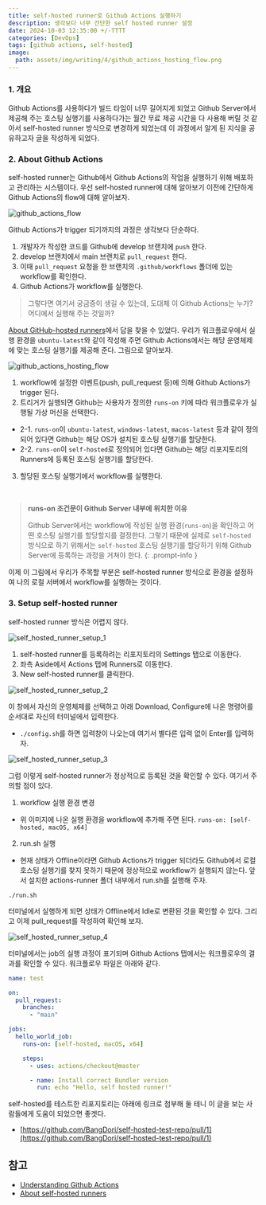 ```yaml
---
title: self-hosted runner로 Github Actions 실행하기
description: 생각보다 너무 간단한 self hosted runner 설정
date: 2024-10-03 12:35:00 +/-TTTT
categories: [DevOps]
tags: [github actions, self-hosted]
image:
  path: assets/img/writing/4/github_actions_hosting_flow.png
---
```


### 1. 개요

Github Actions를 사용하다가 빌드 타임이 너무 길어지게 되었고 Github Server에서 제공해 주는 호스팅 실행기를 사용하다가는 월간 무료 제공 시간을 다 사용해 버릴 것 같아서 self-hosted runner 방식으로 변경하게 되었는데 이 과정에서 알게 된 지식을 공유하고자 글을 작성하게 되었다.

### 2. About Github Actions

self-hosted runner는 Github에서 Github Actions의 작업을 실행하기 위해 배포하고 관리하는 시스템이다. 우선 self-hosted runner에 대해 알아보기 이전에 간단하게 Github Actions의 flow에 대해 알아보자.

![github_actions_flow](assets/img/writing/4/github_actions_flow.png)

Github Actions가 trigger 되기까지의 과정은 생각보다 단순하다.

1. 개발자가 작성한 코드를 Github에 develop 브랜치에 `push` 한다.
2. develop 브랜치에서 main 브랜치로 `pull_request` 한다.
3. 이때 `pull_request` 요청을 한 브랜치의 `.github/workflows` 폴더에 있는 workflow를 확인한다.
4. Github Actions가 workflow를 실행한다.

> 그렇다면 여기서 궁금증이 생길 수 있는데, 도대체 이 Github Actions는 누가? 어디에서 실행해 주는 것일까?

[About GitHub-hosted runners](https://docs.github.com/en/actions/using-github-hosted-runners/using-github-hosted-runners/about-github-hosted-runners)에서 답을 찾을 수 있었다. 우리가 워크플로우에서 실행 환경을 `ubuntu-latest`와 같이 작성해 주면 Github Actions에서는 해당 운영체제에 맞는 호스팅 실행기를 제공해 준다. 그림으로 알아보자.

![github_actions_hosting_flow](assets/img/writing/4/github_actions_hosting_flow.png)

1. workflow에 설정한 이벤트(push, pull_request 등)에 의해 Github Actions가 trigger 된다.
2. 트리거가 실행되면 Github는 사용자가 정의한 `runs-on` 키에 따라 워크플로우가 실행될 가상 머신을 선택한다.
  - 2-1. `runs-on`이 `ubuntu-latest`, `windows-latest`, `macos-latest` 등과 같이 정의되어 있다면 Github는 해당 OS가 설치된 호스팅 실행기를 할당한다.
  - 2-2. `runs-on`이 `self-hosted`로 정의되어 있다면 Github는 해당 리포지토리의 Runners에 등록된 호스팅 실행기를 할당한다.
3. 할당된 호스팅 실행기에서 workflow를 실행한다.

<br />

> **runs-on 조건문이 Github Server 내부에 위치한 이유**
> 
> Github Server에서는 workflow에 작성된 실행 환경(`runs-on`)을 확인하고 어떤 호스팅 실행기를 할당할지를 결정한다. 그렇기 때문에 실제로 `self-hosted` 방식으로 하기 위해서는 `self-hosted` 호스팅 실행기를 할당하기 위해 Github Server에 등록하는 과정을 거쳐야 한다.
{: .prompt-info }

이제 이 그림에서 우리가 주목할 부분은 self-hosted runner 방식으로 환경을 설정하여 나의 로컬 서버에서 workflow를 실행하는 것이다.

### 3. Setup self-hosted runner

self-hosted runner 방식은 어렵지 않다.

![self_hosted_runner_setup_1](assets/img/writing/4/self_hosted_runner_setup_1.png)

1. self-hosted runner를 등록하려는 리포지토리의 Settings 탭으로 이동한다.
2. 좌측 Aside에서 Actions 탭에 Runners로 이동한다.
3. New self-hosted runner를 클릭한다.

![self_hosted_runner_setup_2](assets/img/writing/4/self_hosted_runner_setup_2.png)

이 창에서 자신의 운영체제를 선택하고 아래 Download, Configure에 나온 명령어를 순서대로 자신의 터미널에서 입력한다.

- `./config.sh`를 하면 입력창이 나오는데 여기서 별다른 입력 없이 Enter를 입력하자.

![self_hosted_runner_setup_3](assets/img/writing/4/self_hosted_runner_setup_3.png)

그럼 이렇게 self-hosted runner가 정상적으로 등록된 것을 확인할 수 있다. 여기서 주의할 점이 있다.

1. workflow 실행 환경 변경 
  - 위 이미지에 나온 실행 환경을 workflow에 추가해 주면 된다. `runs-on: [self-hosted, macOS, x64]`
2. run.sh 실행
  - 현재 상태가 Offline이라면 Github Actions가 trigger 되더라도 Github에서 로컬 호스팅 실행기를 찾지 못하기 때문에 정상적으로 workflow가 실행되지 않는다. 앞서 설치한 actions-runner 폴더 내부에서 run.sh를 실행해 주자.

```shell
./run.sh
```

터미널에서 실행하게 되면 상태가 Offline에서 Idle로 변환된 것을 확인할 수 있다. 그리고 이제 pull_request를 작성하여 확인해 보자.

![self_hosted_runner_setup_4](assets/img/writing/4/self_hosted_runner_setup_4.png)

터미널에서는 job의 실행 과정이 표기되며 Github Actions 탭에서는 워크플로우의 결과를 확인할 수 있다. 워크플로우 파일은 아래와 같다.

```yml
name: test

on:
  pull_request:
    branches:
      - "main"

jobs:
  hello_world_job:
    runs-on: [self-hosted, macOS, x64]

    steps:
      - uses: actions/checkout@master

      - name: Install correct Bundler version
        run: echo "Hello, self hosted runner!"
```

self-hosted를 테스트한 리포지토리는 아래에 링크로 첨부해 둘 테니 이 글을 보는 사람들에게 도움이 되었으면 좋겟다.
- [https://github.com/BangDori/self-hosted-test-repo/pull/1](https://github.com/BangDori/self-hosted-test-repo/pull/1)

## 참고

- [Understanding Github Actions](https://docs.github.com/en/actions/about-github-actions/understanding-github-actions)
- [About self-hosted runners](https://docs.github.com/en/actions/hosting-your-own-runners/managing-self-hosted-runners/about-self-hosted-runners)